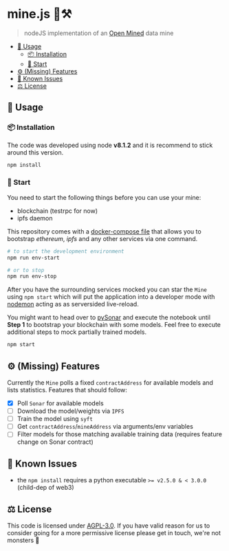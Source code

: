 # mine.js 🗻⚒

> nodeJS implementation of an [Open Mined](http://openmined.org) data mine

<!-- TOC depthFrom:2 -->

- [🏃‍ Usage](#🏃‍-usage)
    - [📦 Installation](#📦-installation)
    - [🏁 Start](#🏁-start)
- [⚙️ (Missing) Features](#⚙️-missing-features)
- [🐞 Known Issues](#🐞-known-issues)
- [⚖️ License](#⚖️-license)

<!-- /TOC -->

## 🏃‍ Usage

### 📦 Installation

The code was developed using node **v8.1.2** and it is recommend to stick around this version.

```sh
npm install
```

### 🏁 Start

You need to start the following things before you can use your mine:
* blockchain (testrpc for now)
* ipfs daemon

This repository comes with a [docker-compose file](setup/docker-compose.yml) that allows you to bootstrap _ethereum_, _ipfs_ and any other services via one command.

```sh
# to start the development environment
npm run env-start

# or to stop
npm run env-stop
```

After you have the surrounding services mocked you can star the `Mine` using `npm start` which will put the application into a developer mode with [nodemon](https://github.com/remy/nodemon) acting as as serversided live-reload.

You might want to head over to [pySonar](https://github.com/OpenMined/PySonar/blob/master/notebooks/Sonar%20-%20Decentralized%20Model%20Training%20Simulation%20(local%20blockchain).ipynb) and execute the notebook until **Step 1** to bootstrap your blockchain with some models. Feel free to execute additional steps to mock partially trained models.

```sh
npm start
```

## ⚙️ (Missing) Features

Currently the `Mine` polls a fixed `contractAddress` for available models and lists statistics.
Features that should follow: 

* [x] Poll `Sonar` for available models
* [ ] Download the model/weights via `IPFS`
* [ ] Train the model using `syft`
* [ ] Get `contractAddress`/`mineAddress` via arguments/env variables
* [ ] Filter models for those matching available training data (requires feature change on Sonar contract)

## 🐞 Known Issues

* the `npm install` requires a python executable `>= v2.5.0 & < 3.0.0` (child-dep of web3)

## ⚖️ License

This code is licensed under [AGPL-3.0](LICENSE). If you have valid reason for us to consider going for a more permissive license please get in touch, we're not monsters 👾
